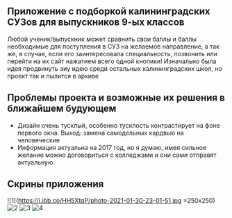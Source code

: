 ## Приложение с подборкой калининградских СУЗов для выпускников 9-ых классов
Любой ученик/выпускник может сравнить свои баллы и баллы необходимые для поступления в СУЗ на желаемое направление, а так же, в случае, если его заинтересовала 
специальность, позвонить или перейти на их сайт нажатием всего одной кнопики! Изначально была идея продвинуть эиу идею среди остальных калининградских школ, но 
проект так и пылится в архиве
## Проблемы проекта и возможные их решения в ближайшем будующем
* Дизайн очень тусклый, особенно тусклость контрастирует на фоне первого окна. Выход: замена самодельных кардвью на человеческие
* Информация актуальна на 2017 год, но я думаю, имея сильное желание можно договориться с колледжами и они сами отправят актуальную.
## Скрины приложения
![1](https://i.ibb.co/HH5XtqP/photo-2021-01-30-23-01-51.jpg =250x250)
![2](https://i.ibb.co/qC29vM8/photo-2021-01-30-23-01-53.jpg)
![3](https://i.ibb.co/WGkn6jK/photo-2021-01-30-23-01-54.jpg)
![4](https://i.ibb.co/t375Ffv/photo-2021-01-30-23-01-56.jpg)
